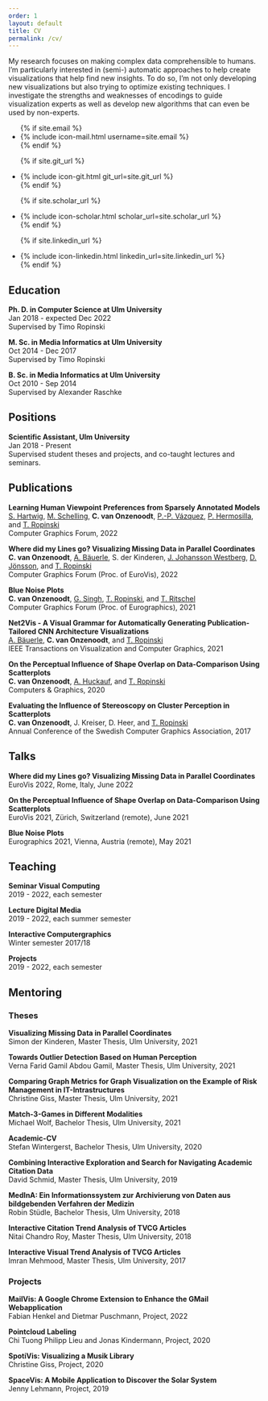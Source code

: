 ```yaml
---
order: 1
layout: default
title: CV
permalink: /cv/
---
```

My research focuses on making complex data comprehensible to humans.
I’m particularly interested in (semi-) automatic approaches to help create visualizations that help find new insights.
To do so, I’m not only developing new visualizations but also trying to optimize existing techniques.
I investigate the strengths and weaknesses of encodings to guide visualization experts as well as develop new algorithms that can even be used by non-experts.

<ul class="contact-list">
  {% if site.email %}
  <li>
    {% include icon-mail.html username=site.email %}
  </li>
  {% endif %}

  {% if site.git_url %}
  <li>
    {% include icon-git.html git_url=site.git_url %}
  </li>
  {% endif %}

  {% if site.scholar_url %}
  <li>
    {% include icon-scholar.html scholar_url=site.scholar_url %}
  </li>
  {% endif %}

  {% if site.linkedin_url %}
  <li>
    {% include icon-linkedin.html linkedin_url=site.linkedin_url %}
  </li>
  {% endif %}
</ul>

## Education

**Ph. D. in Computer Science at Ulm University**\
Jan 2018 - expected Dec 2022\
Supervised by Timo Ropinski

**M. Sc. in Media Informatics at Ulm University**\
Oct 2014 - Dec 2017\
Supervised by Timo Ropinski

**B. Sc. in Media Informatics at Ulm University**\
Oct 2010 - Sep 2014\
Supervised by Alexander Raschke

## Positions

**Scientific Assistant, Ulm University**\
Jan 2018 - Present\
Supervised student theses and projects, and co-taught lectures and seminars.

## Publications

**Learning Human Viewpoint Preferences from Sparsely Annotated Models**
<a class="cv-list-icon" href="https://www.youtube.com/watch?v=cDmK2NScHEc" target="_blank"><i class="fa fa-youtube-play"></i></a>
<a class="cv-list-icon" href="https://github.com/kopetri/human_viewpoint_metric" target="_blank"><i class="fa fa-github"></i></a>\
[S. Hartwig](https://viscom.uni-ulm.de/members/sebastian-hartwig/), [M. Schelling](https://viscom.uni-ulm.de/members/michael-schelling/), **C. van Onzenoodt**, [P.-P. Vázquez](https://www.cs.upc.edu/~ppau/), [P. Hermosilla](https://viscom.uni-ulm.de/members/pedro-hermosilla/), and [T. Ropinski](https://viscom.uni-ulm.de/members/timo-ropinski/)\
Computer Graphics Forum, 2022

**Where did my Lines go?  Visualizing Missing Data in Parallel Coordinates**
<a class="cv-list-icon" href="https://youtu.be/iaGekFD_NNg?t=12" target="_blank"><i class="fa fa-youtube-play"></i></a>
<a class="cv-list-icon" href="https://github.com/Sparkier/Missing-Coordinates" target="_blank"><i class="fa fa-github"></i></a>\
**C. van Onzenoodt**, [A. Bäuerle](https://a13x.io/), S. der Kinderen, [J. Johansson Westberg](https://liu.se/en/employee/jimjo94), [D. Jönsson](https://liu.se/en/employee/danjo37), and [T. Ropinski](https://viscom.uni-ulm.de/members/timo-ropinski/)\
Computer Graphics Forum (Proc. of EuroVis), 2022

**Blue Noise Plots**
<a class="cv-list-icon" href="https://youtu.be/Y5onCVULhIc" target="_blank"><i class="fa fa-youtube-play"></i></a>
<a class="cv-list-icon" href="https://github.com/onc/BlueNoisePlots" target="_blank"><i class="fa fa-github"></i></a>\
**C. van Onzenoodt**, [G. Singh](https://people.mpi-inf.mpg.de/~gsingh/), [T. Ropinski](https://viscom.uni-ulm.de/members/timo-ropinski/), and [T. Ritschel](https://www.homepages.ucl.ac.uk/~ucactri/)\
Computer Graphics Forum (Proc. of Eurographics), 2021

**Net2Vis - A Visual Grammar for Automatically Generating Publication-Tailored CNN Architecture Visualizations**
<a class="cv-list-icon" href="https://www.youtube.com/watch?v=LkMRI0Zk4dU" target="_blank"><i class="fa fa-youtube-play"></i></a>
<a class="cv-list-icon" href="https://github.com/viscom-ulm/Net2Vis" target="_blank"><i class="fa fa-github"></i></a>\
[A. Bäuerle](https://a13x.io/), **C. van Onzenoodt**, and [T. Ropinski](https://viscom.uni-ulm.de/members/timo-ropinski/)\
IEEE Transactions on Visualization and Computer Graphics, 2021

**On the Perceptual Influence of Shape Overlap on Data-Comparison Using Scatterplots**
<a class="cv-list-icon" href="https://youtu.be/OGT81yms-G4?t=1400" target="_blank"><i class="fa fa-youtube-play"></i></a>\
**C. van Onzenoodt**, [A. Huckauf](https://www.uni-ulm.de/in/psy-allg/team/anke-huckauf/), and [T. Ropinski](https://viscom.uni-ulm.de/members/timo-ropinski/)\
Computers & Graphics, 2020

**Evaluating the Influence of Stereoscopy on Cluster Perception in Scatterplots**\
**C. van Onzenoodt**, J. Kreiser, D. Heer, and [T. Ropinski](https://viscom.uni-ulm.de/members/timo-ropinski/)\
Annual Conference of the Swedish Computer Graphics Association, 2017

## Talks

**Where did my Lines go?  Visualizing Missing Data in Parallel Coordinates**
<a class="cv-list-icon" href="https://youtu.be/iaGekFD_NNg?t=12" target="_blank"><i class="fa fa-youtube-play"></i></a>\
EuroVis 2022, Rome, Italy, June 2022

**On the Perceptual Influence of Shape Overlap on Data-Comparison Using Scatterplots**
<a class="cv-list-icon" href="https://youtu.be/OGT81yms-G4?t=1400" target="_blank"><i class="fa fa-youtube-play"></i></a>\
EuroVis 2021, Zürich, Switzerland (remote), June 2021

**Blue Noise Plots**
<a class="cv-list-icon" href="https://youtu.be/Y5onCVULhIc" target="_blank"><i class="fa fa-youtube-play"></i></a>\
Eurographics 2021, Vienna, Austria (remote), May 2021

## Teaching

**Seminar Visual Computing**\
2019 - 2022, each semester

**Lecture Digital Media**\
2019 - 2022, each summer semester

**Interactive Computergraphics**\
Winter semester 2017/18

**Projects**\
2019 - 2022, each semester

## Mentoring

### Theses

**Visualizing Missing Data in Parallel Coordinates**\
Simon der Kinderen, Master Thesis, Ulm University, 2021

**Towards Outlier Detection Based on Human Perception**\
Verna Farid Gamil Abdou Gamil, Master Thesis, Ulm University, 2021

**Comparing Graph Metrics for Graph Visualization on the Example of Risk Management in IT-Intrastructures**\
Christine Giss, Master Thesis, Ulm University, 2021

**Match-3-Games in Different Modalities**\
Michael Wolf, Bachelor Thesis, Ulm University, 2021

**Academic-CV**\
Stefan Wintergerst, Bachelor Thesis, Ulm University, 2020

**Combining Interactive Exploration and Search for Navigating Academic Citation Data**\
David Schmid, Master Thesis, Ulm University, 2019

**MedInA: Ein Informationssystem zur Archivierung von Daten aus bildgebenden Verfahren der Medizin**\
Robin Stüdle, Bachelor Thesis, Ulm University, 2018

**Interactive Citation Trend Analysis of TVCG Articles**\
Nitai Chandro Roy, Master Thesis, Ulm University, 2018

**Interactive Visual Trend Analysis of TVCG Articles**\
Imran Mehmood, Master Thesis, Ulm University, 2017

### Projects

**MailVis: A Google Chrome Extension to Enhance the GMail Webapplication**\
Fabian Henkel and Dietmar Puschmann, Project, 2022

**Pointcloud Labeling**\
Chi Tuong Philipp Lieu and Jonas Kindermann, Project, 2020

**SpotiVis: Visualizing a Musik Library**\
Christine Giss, Project, 2020

**SpaceVis: A Mobile Application to Discover the Solar System**\
Jenny Lehmann, Project, 2019
